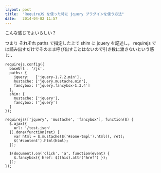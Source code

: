 ```yaml
---
layout: post
title:  "RequireJS を使った時に jquery プラグインを使う方法"
date:   2014-04-02 11:57
---
```


こんな感じでよいらしい？

つまり それぞれ paths で指定した上で shim に jquery を記述し， requirejs では読み出すだけでそのまま呼び出すことはないので引き数に渡さないという感じ:．

```
requirejs.config({
  baseUrl : '/js',
  paths: {
    jquery:   ['jquery-1.7.2.min'],
    mustache: ['jquery.mustache.min'],
    fancybox: ['jquery.fancybox-1.3.4']
  },
  shim: {
    mustache: ['jquery'],
    fancybox: ['jquery']
  }
});

requirejs(['jquery', 'mustache', 'fancybox'], function($) {
  $.ajax({
    url: '/test.json'
  }).done(function(ret) {
    var html = $.mustache($('#some-tmpl').html(), ret);
    $('#content').html(html);
  });

  $(document).on('click', 'a', function(event) {
    $.fancybox({ href: $(this).attr('href') });
  });
});
```
